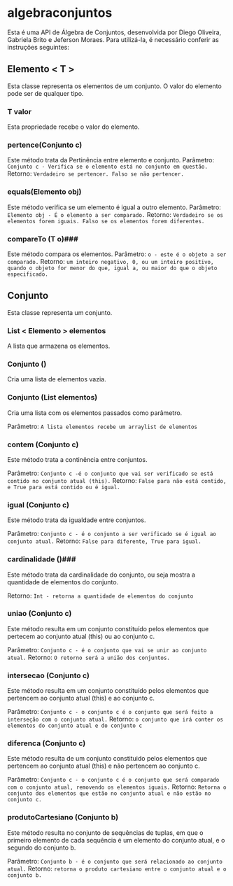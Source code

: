 algebraconjuntos
================

Esta é uma API de Álgebra de Conjuntos, desenvolvida por Diego Oliveira, Gabriela Brito e Jeferson Moraes. Para utilizá-la, é necessário conferir as instruções seguintes:

## Elemento < T > ##

Esta classe representa os elementos de um conjunto. O valor do elemento pode ser de qualquer tipo.

### T valor ###

Esta propriedade recebe o valor do elemento.

### pertence(Conjunto c) ###

Este método trata da Pertinência entre elemento e conjunto.
Parâmetro:
`Conjunto c - Verifica se o elemento está no conjunto em questão.`
Retorno:
`Verdadeiro se pertencer. Falso se não pertencer.`

### equals(Elemento obj) ###

Este método verifica se um elemento é igual a outro elemento.
Parâmetro: 
`Elemento obj - É o elemento a ser comparado.`
Retorno:
`Verdadeiro se os elementos forem iguais. Falso se os elementos forem diferentes.`

### compareTo (T o)###

Este método compara os elementos.
Parâmetro: 
`o - este é o objeto a ser comparado.`
Retorno:
`um inteiro negativo, 0, ou um inteiro positivo, quando o objeto for menor do que, igual a, ou maior do que o objeto especificado.`

## Conjunto ##

Esta classe representa um conjunto.

### List < Elemento > elementos ###

A lista que armazena os elementos.

### Conjunto () ###

Cria uma lista de elementos vazia.

### Conjunto (List<Elemento> elementos) ###

Cria uma lista com os elementos passados como parâmetro.

Parâmetro:
`A lista elementos recebe um arraylist de elementos`

### contem (Conjunto c) ###

Este método trata a continência entre conjuntos.

Parâmetro:
`Conjunto c -é o conjunto que vai ser verificado se está contido no conjunto atual (this).`
Retorno: 
`False para não está contido, e True para está contido ou é igual.`

### igual (Conjunto c) ###

Este método trata da igualdade entre conjuntos.

Parâmetro:
`Conjunto c - é o conjunto a ser verificado se é igual ao conjunto atual.`
Retorno: 
`False para diferente, True para igual.`

### cardinalidade ()###

Este método trata da cardinalidade do conjunto, ou seja mostra a quantidade de elementos do conjunto.

Retorno:
`Int - retorna a quantidade de elementos do conjunto`

### uniao (Conjunto c) ###

Este método resulta em um conjunto constituído pelos elementos que pertecem ao conjunto atual (this) ou ao conjunto c.

Parâmetro:
`Conjunto c - é o conjunto que vai se unir ao conjunto atual.`
Retorno:
`O retorno será a união dos conjuntos.`

### intersecao (Conjunto c) ###

Este método resulta em um conjunto constituído pelos elementos que pertencem ao conjunto atual (this) e ao conjunto c.

Parâmetro:
`Conjunto c - o conjunto c é o conjunto que será feito a interseção com o conjunto atual.`
Retorno:
`o conjunto que irá conter os elementos do conjunto atual e do conjunto c`

### diferenca (Conjunto c) ###

Este método resulta de um conjunto constituido pelos elementos que pertencem ao conjunto atual (this) e não pertencem ao conjunto c.

Parâmetro:
`Conjunto c - o conjunto c é o conjunto que será comparado com o conjunto atual, removendo os elementos iguais.`
Retorno:
`Retorna o conjunto dos elementos que estão no conjunto atual e não estão no conjunto c.`

### produtoCartesiano (Conjunto b) ###

Este método resulta no conjunto de sequências de tuplas, em que o primeiro elemento de cada sequência é um elemento do conjunto atual, e o segundo do conjunto b.

Parâmetro:
`Conjunto b - é o conjunto que será relacionado ao conjunto atual.`
Retorno:
`retorna o produto cartesiano entre o conjunto atual e o conjunto b.`
